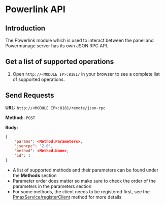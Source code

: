 # Powerlink API

## Introduction
The Powerlink module which is used to interact between the panel and Powermanage server has its own JSON RPC API.

## Get a list of supported operations
1. Open `http://<MODULE IP>:8181/` in your browser to see a complete list of supported operations.

## Send Requests

**URL:** `http://<MODULE IP>:8181/remote/json-rpc`

**Method:**: `POST`

**Body:**

```json
{
    "params": <Method.Parameters>,
    "jsonrpc": "2.0",
    "method": <Method.Name>,
    "id": 1
}
```

- A list of supported methods and their parameters can be found under the **Methods** section
- Parameter order does matter so make sure to check the order of the parameters in the parameters section
- For some methods, the client needs to be registered first, see the [PmaxService/registerClient](./methods/pmaxservice-registerclient.md) method for more details
